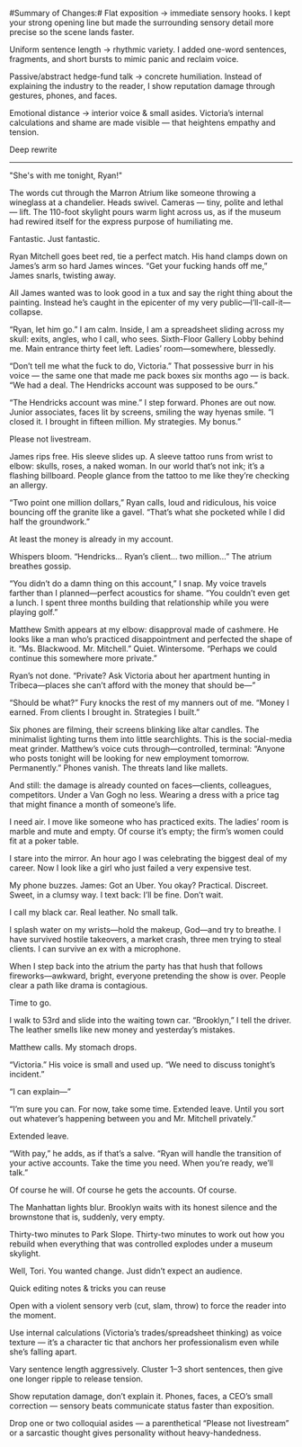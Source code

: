 #Summary of Changes:#
Flat exposition → immediate sensory hooks. I kept your strong opening line but made the surrounding sensory detail more precise so the scene lands faster.

Uniform sentence length → rhythmic variety. I added one-word sentences, fragments, and short bursts to mimic panic and reclaim voice.

Passive/abstract hedge-fund talk → concrete humiliation. Instead of explaining the industry to the reader, I show reputation damage through gestures, phones, and faces.

Emotional distance → interior voice & small asides. Victoria’s internal calculations and shame are made visible — that heightens empathy and tension.

Deep rewrite

---

"She's with me tonight, Ryan!"

The words cut through the Marron Atrium like someone throwing a wineglass at a chandelier. Heads swivel. Cameras — tiny, polite and lethal — lift. The 110-foot skylight pours warm light across us, as if the museum had rewired itself for the express purpose of humiliating me.

Fantastic. Just fantastic.

Ryan Mitchell goes beet red, tie a perfect match. His hand clamps down on James’s arm so hard James winces. “Get your fucking hands off me,” James snarls, twisting away.

All James wanted was to look good in a tux and say the right thing about the painting. Instead he’s caught in the epicenter of my very public—I’ll-call-it—collapse.

“Ryan, let him go.” I am calm. Inside, I am a spreadsheet sliding across my skull: exits, angles, who I call, who sees. Sixth-Floor Gallery Lobby behind me. Main entrance thirty feet left. Ladies’ room—somewhere, blessedly.

“Don’t tell me what the fuck to do, Victoria.” That possessive burr in his voice — the same one that made me pack boxes six months ago — is back. “We had a deal. The Hendricks account was supposed to be ours.”

“The Hendricks account was mine.” I step forward. Phones are out now. Junior associates, faces lit by screens, smiling the way hyenas smile. “I closed it. I brought in fifteen million. My strategies. My bonus.”

Please not livestream.

James rips free. His sleeve slides up. A sleeve tattoo runs from wrist to elbow: skulls, roses, a naked woman. In our world that’s not ink; it’s a flashing billboard. People glance from the tattoo to me like they’re checking an allergy.

“Two point one million dollars,” Ryan calls, loud and ridiculous, his voice bouncing off the granite like a gavel. “That’s what she pocketed while I did half the groundwork.”

At least the money is already in my account.

Whispers bloom. “Hendricks… Ryan’s client… two million…” The atrium breathes gossip.

“You didn’t do a damn thing on this account,” I snap. My voice travels farther than I planned—perfect acoustics for shame. “You couldn’t even get a lunch. I spent three months building that relationship while you were playing golf.”

Matthew Smith appears at my elbow: disapproval made of cashmere. He looks like a man who’s practiced disappointment and perfected the shape of it. “Ms. Blackwood. Mr. Mitchell.” Quiet. Wintersome. “Perhaps we could continue this somewhere more private.”

Ryan’s not done. “Private? Ask Victoria about her apartment hunting in Tribeca—places she can’t afford with the money that should be—”

“Should be what?” Fury knocks the rest of my manners out of me. “Money I earned. From clients I brought in. Strategies I built.”

Six phones are filming, their screens blinking like altar candles. The minimalist lighting turns them into little searchlights. This is the social-media meat grinder. Matthew’s voice cuts through—controlled, terminal: “Anyone who posts tonight will be looking for new employment tomorrow. Permanently.” Phones vanish. The threats land like mallets.

And still: the damage is already counted on faces—clients, colleagues, competitors. Under a Van Gogh no less. Wearing a dress with a price tag that might finance a month of someone’s life.

I need air. I move like someone who has practiced exits. The ladies’ room is marble and mute and empty. Of course it’s empty; the firm’s women could fit at a poker table.

I stare into the mirror. An hour ago I was celebrating the biggest deal of my career. Now I look like a girl who just failed a very expensive test.

My phone buzzes. James: Got an Uber. You okay? Practical. Discreet. Sweet, in a clumsy way. I text back: I’ll be fine. Don’t wait.

I call my black car. Real leather. No small talk.

I splash water on my wrists—hold the makeup, God—and try to breathe. I have survived hostile takeovers, a market crash, three men trying to steal clients. I can survive an ex with a microphone.

When I step back into the atrium the party has that hush that follows fireworks—awkward, bright, everyone pretending the show is over. People clear a path like drama is contagious.

Time to go.

I walk to 53rd and slide into the waiting town car. “Brooklyn,” I tell the driver. The leather smells like new money and yesterday’s mistakes.

Matthew calls. My stomach drops.

“Victoria.” His voice is small and used up. “We need to discuss tonight’s incident.”

“I can explain—”

“I’m sure you can. For now, take some time. Extended leave. Until you sort out whatever’s happening between you and Mr. Mitchell privately.”

Extended leave.

“With pay,” he adds, as if that’s a salve. “Ryan will handle the transition of your active accounts. Take the time you need. When you’re ready, we’ll talk.”

Of course he will. Of course he gets the accounts. Of course.

The Manhattan lights blur. Brooklyn waits with its honest silence and the brownstone that is, suddenly, very empty.

Thirty-two minutes to Park Slope. Thirty-two minutes to work out how you rebuild when everything that was controlled explodes under a museum skylight.

Well, Tori. You wanted change. Just didn’t expect an audience.

Quick editing notes & tricks you can reuse

Open with a violent sensory verb (cut, slam, throw) to force the reader into the moment.

Use internal calculations (Victoria’s trades/spreadsheet thinking) as voice texture — it’s a character tic that anchors her professionalism even while she’s falling apart.

Vary sentence length aggressively. Cluster 1–3 short sentences, then give one longer ripple to release tension.

Show reputation damage, don’t explain it. Phones, faces, a CEO’s small correction — sensory beats communicate status faster than exposition.

Drop one or two colloquial asides — a parenthetical “Please not livestream” or a sarcastic thought gives personality without heavy-handedness.

